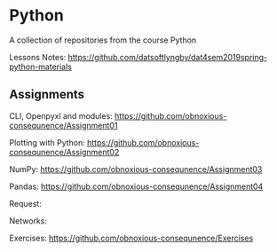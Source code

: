 # Python
A collection of repositories from the course Python  

Lessons Notes: https://github.com/datsoftlyngby/dat4sem2019spring-python-materials  

## Assignments   
CLI, Openpyxl and modules: 
https://github.com/obnoxious-consequnence/Assignment01  

Plotting with Python: 
https://github.com/obnoxious-consequnence/Assignment02  

NumPy: 
https://github.com/obnoxious-consequnence/Assignment03

Pandas:
https://github.com/obnoxious-consequnence/Assignment04

Request:

Networks:


Exercises: https://github.com/obnoxious-consequnence/Exercises  
